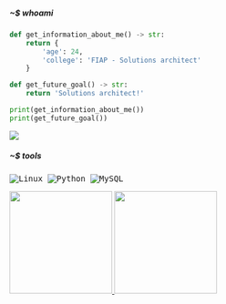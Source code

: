 ##### ~$ whoami





```python
def get_information_about_me() -> str:
    return {
        'age': 24,
        'college': 'FIAP - Solutions architect'
    }

def get_future_goal() -> str:
    return 'Solutions architect!'

print(get_information_about_me())
print(get_future_goal())
```
<div >
  
  <a href="mailto:pedro-sax1@outlook.com" target="_blank"><img src ="https://img.shields.io/badge/Microsoft_Outlook-0078D4?style=for-the-badge&logo=microsoft-outlook&logoColor=white)" target="_blank"></a>  
  
</div>

<div style="display: inline_block">
  
  ##### ~$ tools
  <kbd> ![Linux](https://img.shields.io/badge/Linux-FCC624?style=for-the-badge&logo=linux&logoColor=black) </kbd>
  <kbd> ![Python](https://img.shields.io/badge/python-3670A0?style=for-the-badge&logo=python&logoColor=ffdd54) </kbd>
  <kbd> ![MySQL](https://img.shields.io/badge/mysql-%2300f.svg?style=for-the-badge&logo=mysql&logoColor=white) </kbd>


  <div>
    <a href="https://github.com/PedroHRodrigues1">
    <img height="180em" src="https://github-readme-stats.vercel.app/api?username=PedroHRodrigues1&theme=dark&show_icons=true"/>
    <img height="180em" src="https://github-readme-stats.vercel.app/api/top-langs/?username=PedroHRodrigues1&theme=dark"/>
  </div>
</div>
  
<br>
